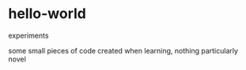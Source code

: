 # hello-world
experiments

some small pieces of code created when learning, nothing particularly novel
